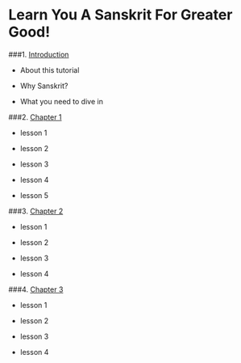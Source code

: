 Learn You A Sanskrit For Greater Good!
====================================

###1. [Introduction](chapters/introduction)

  * About this tutorial

  * Why Sanskrit?

  * What you need to dive in

###2. [Chapter 1](chapters/chapter_1)
  
  * lesson 1

  * lesson 2

  * lesson 3

  * lesson 4

  * lesson 5


###3. [Chapter 2](chapters/chapter_2)

  * lesson 1

  * lesson 2

  * lesson 3

  * lesson 4

###4. [Chapter 3](chapters/chapter_2)

  * lesson 1

  * lesson 2

  * lesson 3

  * lesson 4
